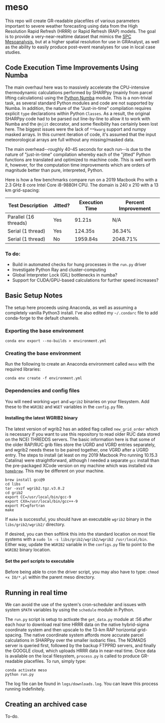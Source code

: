 # meso
This repo will create GR-readable placefiles of various parameters important to severe weather forecasting using data from the High Resolution Rapid Refresh (HRRR) or Rapid Refresh (RAP) models. The goal is to provide a very-near-realtime dataset that mimics the [SPC Mesoanalysis](https://www.spc.noaa.gov/exper/mesoanalysis/new/viewsector.php?sector=20#), but at a higher spatial resolution for use in GRAnalyst, as well as the ability to easily produce post-event reanalyses for use in local case studies.

## Code Execution Time Improvements Using Numba
The main overhaul here was to massively accelerate the CPU-intensive thermodynamic calculations performed by SHARPpy (mainly from parcel lifting calculations) using the [Python Numba](http://numba.pydata.org/) module. This is a non-trivial task, as several standard Python modules and code are not supported by Numba. In addition, the nature of the "Just-in-time" compilation requires explicit `type` declarations within Python `Classes`. As a result, the original SHARPpy code had to be parsed out line-by-line to allow it to work with Numba and the `@njit` decorator, and some flexibility has certainly been lost here. The biggest issues were the lack of `**kwarg` support and numpy masked arrays. In this current iteration of code, it's assumed that the input meteorological arrays are full without any missing/masked data.

The main overhead--roughly 40-45 seconds for each run--is due to the nature of "just-in-time" compilation whereby each of the "jitted" Python functions are translated and optimized to machine code. This is well worth it, however, for the computation time improvements which are orders of magnitude better than pure, interpreted, Python.

Here is how a few benchmarks compare run on a 2019 Macbook Pro with a 2.3 GHz 8 core Intel Core i8-9880H CPU. The domain is 240 x 210 with a 13 km grid-spacing:

| Test Description      | Jitted? | Execution Time | Percent Improvement |
| --------------------- | ------- | -------------- | ------------------- |
| Parallel (16 threads) | Yes     | 91.21s         | N/A                 |
| Serial (1 thread)     | Yes     | 124.35s        | 36.34%              |
| Serial (1 thread)     | No      | 1959.84s       | 2048.71%            |

### To do:
- Build in automated checks for hung processes in the `run.py` driver
- Investigate Python Ray and cluster-computing
- Global Interpreter Lock (GIL) bottlenecks in numba?
- Support for CUDA/GPU-based calculations for further speed increases?  

## Basic Setup Notes
The setup here proceeds using Anaconda, as well as assuming a completely vanilla Python3 install. I've also edited my `~/.condarc` file to add conda-forge to the default channels.

### Exporting the base environment

```
conda env export --no-builds > environment.yml
```

### Creating the base environment
Run the following to create an Anaconda environment called `meso` with the required libraries:

```
conda env create -f environment.yml
```

### Dependencies and config files
You will need working `wget` and `wgrib2` binaries on your filesystem. Add these to the `WGRIB2` and `WGET` variables in the `config.py` file.

#### Installing the latest WGRIB2 binary
The latest version of wgrib2 has an added flag called `new_grid_order` which is necessary if you want to use this repository to read older RUC data stored on the NCEI THREDDS servers. The basic information here is that some of the older RAP/RUC grib files store the UGRD and VGRD entries separately, and wgrib2 needs these to be paired together, one VGRD after a UGRD entry. The steps to install (at least on my 2019 Macbook Pro running 10.15.3 Catalina) were straightforward, although I needed a separate `gcc` install than the pre-packaged XCode version on my machine which was installed via [`homebrew`](https://brew.sh/). This may be different on your machine.

```
brew install gcc@9
cd libs
tar -xvzf wgrib2.tgz.v3.0.2
cd grib2
export CC=/usr/local/bin/gcc-9
export CXX=/usr/local/bin/gcc++-9
export FC=gfortran
make
```

If `make` is successful, you should have an executable `wgrib2` binary in the `libs/grib2/wgrib2/` directory.

If desired, you can then softlink this into the standard location on most file systems with a `sudo ln -s libs/grib2/wgrib2/wgrib2 /usr/local/bin`. Either way, update the `WGRIB2` variable in the `configs.py` file to point to the `WGRIB2` binary location.

#### Set the perl scripts to executable
Before being able to cron the driver script, you may also have to type: `chmod +x IO/*.pl` within the parent meso directory.

## Running in real time
We can avoid the use of the system's cron-scheduler and issues with system `$PATH` variables by using the `schedule` module in Python.

The `run.py` script is setup to activate the `get_data.py` module at :56 after each hour to download real time HRRR data on the native hybrid-sigma coordinate system and then upscale to the 13-km RAP horizontal grid-spacing. The native coordinate system affords more accurate parcel calculations in SHARPpy over the smaller isobaric files. The NOMADS server is queried first, followed by the backup FTPPRD servers, and finally the GOOGLE cloud, which uploads HRRR data in near-real time. Once data is available on the local filesystem, `process.py` is called to produce GR-readable placefiles. To run, simply type:

```
conda activate meso
python run.py
```

The log file can be found in `logs/downloads.log`. You can leave this process running indefinitely.

## Creating an archived case
To-do.
